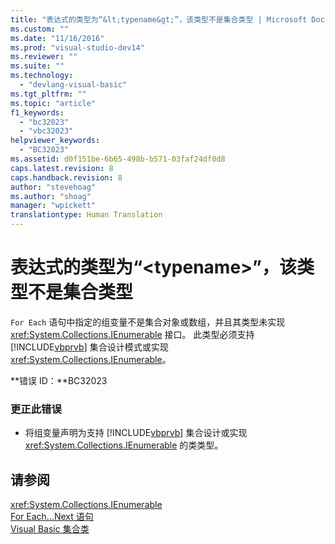 ```yaml
---
title: "表达式的类型为“&lt;typename&gt;”，该类型不是集合类型 | Microsoft Docs"
ms.custom: ""
ms.date: "11/16/2016"
ms.prod: "visual-studio-dev14"
ms.reviewer: ""
ms.suite: ""
ms.technology: 
  - "devlang-visual-basic"
ms.tgt_pltfrm: ""
ms.topic: "article"
f1_keywords: 
  - "bc32023"
  - "vbc32023"
helpviewer_keywords: 
  - "BC32023"
ms.assetid: d0f151be-6b65-498b-b571-03faf24df0d8
caps.latest.revision: 8
caps.handback.revision: 8
author: "stevehoag"
ms.author: "shoag"
manager: "wpickett"
translationtype: Human Translation
---
```

# 表达式的类型为“&lt;typename&gt;”，该类型不是集合类型
`For Each` 语句中指定的组变量不是集合对象或数组，并且其类型未实现 <xref:System.Collections.IEnumerable> 接口。 此类型必须支持 [!INCLUDE[vbprvb](../../csharp/programming-guide/concepts/linq/includes/vbprvb_md.md)] 集合设计模式或实现 <xref:System.Collections.IEnumerable>。  
  
 **错误 ID：**BC32023  
  
### 更正此错误  
  
-   将组变量声明为支持 [!INCLUDE[vbprvb](../../csharp/programming-guide/concepts/linq/includes/vbprvb_md.md)] 集合设计或实现 <xref:System.Collections.IEnumerable> 的类类型。  
  
## 请参阅  
 <xref:System.Collections.IEnumerable>   
 [For Each...Next 语句](../../visual-basic/language-reference/statements/for-each-next-statement.md)   
 [Visual Basic 集合类](http://msdn.microsoft.com/zh-cn/0cb2d1ad-c58d-42c0-8e69-d81f5a15e532)